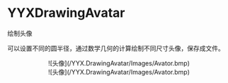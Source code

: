 # YYXDrawingAvatar
绘制头像

可以设置不同的圆半径，通过数学几何的计算绘制不同尺寸头像，保存成文件。

<div align=center>
![头像](/YYX.DrawingAvatar/Images/Avator.bmp)
</div>

<div align=center>
![头像](/YYX.DrawingAvatar/Images/Avator.bmp)
</div>


